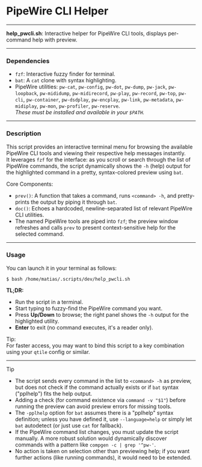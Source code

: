 # PipeWire CLI Helper

---

**help_pwcli.sh**: Interactive helper for PipeWire CLI tools, displays per-command help with preview.

---

### Dependencies

- `fzf`: Interactive fuzzy finder for terminal.
- `bat`: A `cat` clone with syntax highlighting.
- PipeWire utilities: `pw-cat`, `pw-config`, `pw-dot`, `pw-dump`, `pw-jack`, `pw-loopback`, `pw-mididump`, `pw-midirecord`, `pw-play`, `pw-record`, `pw-top`, `pw-cli`, `pw-container`, `pw-dsdplay`, `pw-encplay`, `pw-link`, `pw-metadata`, `pw-midiplay`, `pw-mon`, `pw-profiler`, `pw-reserve`.  
  _These must be installed and available in your `$PATH`._

---

### Description

This script provides an interactive terminal menu for browsing the available PipeWire CLI tools and viewing their respective help messages instantly.  
It leverages `fzf` for the interface: as you scroll or search through the list of PipeWire commands, the script dynamically shows the `-h` (help) output for the highlighted command in a pretty, syntax-colored preview using `bat`.

Core Components:

- `prev()`: A function that takes a command, runs `<command> -h`, and pretty-prints the output by piping it through `bat`.
- `doc()`: Echoes a hardcoded, newline-separated list of relevant PipeWire CLI utilities.
- The named PipeWire tools are piped into `fzf`; the preview window refreshes and calls `prev` to present context-sensitive help for the selected command.

---

### Usage

You can launch it in your terminal as follows:
```
$ bash /home/matias/.scripts/dev/help_pwcli.sh
```

**TL;DR:**
- Run the script in a terminal.
- Start typing to fuzzy-find the PipeWire command you want.
- Press **Up/Down** to browse; the right panel shows the `-h` output for the highlighted utility.
- **Enter** to exit (no command executes, it's a reader only).

Tip:  
For faster access, you may want to bind this script to a key combination using your `qtile` config or similar.

---

> [!TIP]
>
> - The script sends every command in the list to `<command> -h` as preview, but does not check if the command actually exists or if `bat` syntax ("pplhelp") fits the help output.  
> - Adding a check (for command existence via `command -v "$1"`) before running the preview can avoid preview errors for missing tools.
> - The `-pplhelp` option for `bat` assumes there is a "pplhelp" syntax definition; unless you have defined it, use `--language=help` or simply let `bat` autodetect (or just use `cat` for fallback).
> - If the PipeWire command list changes, you must update the script manually. A more robust solution would dynamically discover commands with a pattern like `compgen -c | grep '^pw-'`.
> - No action is taken on selection other than previewing help; if you want further actions (like running commands), it would need to be extended.